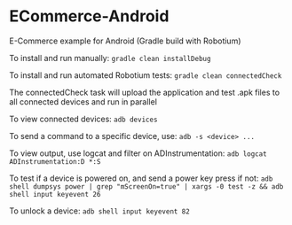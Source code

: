 ECommerce-Android
=================

E-Commerce example for Android (Gradle build with Robotium)

To install and run manually: `gradle clean installDebug`

To install and run automated Robotium tests: `gradle clean connectedCheck`

The connectedCheck task will upload the application and test .apk files to all connected devices and run in parallel

To view connected devices: `adb devices`

To send a command to a specific device, use: `adb -s <device> ...`

To view output, use logcat and filter on ADInstrumentation: `adb logcat ADInstrumentation:D *:S`

To test if a device is powered on, and send a power key press if not: 
`adb shell dumpsys power | grep "mScreenOn=true" | xargs -0 test -z && adb shell input keyevent 26`

To unlock a device:
`adb shell input keyevent 82`

